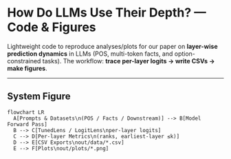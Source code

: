 # How Do LLMs Use Their Depth? — Code & Figures

Lightweight code to reproduce analyses/plots for our paper on **layer-wise prediction dynamics** in LLMs (POS, multi-token facts, and option-constrained tasks). The workflow: **trace per-layer logits → write CSVs → make figures**.

---

## System Figure

```mermaid
flowchart LR
  A[Prompts & Datasets\n(POS / Facts / Downstream)] --> B[Model Forward Pass]
  B --> C[TunedLens / LogitLens\nper-layer logits]
  C --> D[Per-layer Metrics\n(ranks, earliest-layer ≤k)]
  D --> E[CSV Exports\nout/data/*.csv]
  E --> F[Plots\nout/plots/*.png]


